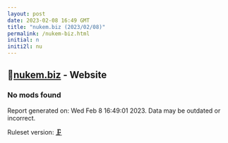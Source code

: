 ```yaml
---
layout: post
date: 2023-02-08 16:49 GMT
title: "nukem.biz (2023/02/08)"
permalink: /nukem-biz.html
initial: n
initi2l: nu
---
```


## 🐘[nukem.biz](https://nukem.biz) - Website

### No mods found

Report generated on: Wed Feb  8 16:49:01 2023. Data may be outdated or incorrect.

Ruleset version: [🗜](/version-clamp)
